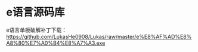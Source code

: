 # e语言源码库
e语言单板破解补丁下载：https://github.com/LukasHe0908/Lukas/raw/master/e%E8%AF%AD%E8%A8%80%E7%A0%B4%E8%A7%A3.exe  
